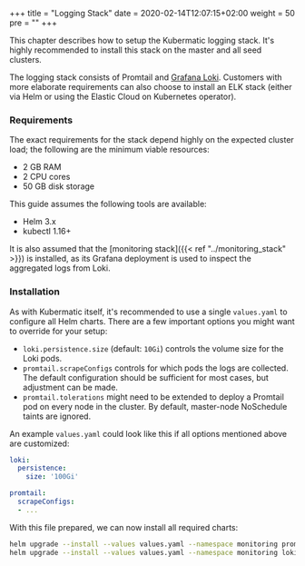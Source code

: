 +++
title = "Logging Stack"
date = 2020-02-14T12:07:15+02:00
weight = 50
pre = "<b></b>"
+++

This chapter describes how to setup the Kubermatic logging stack. It's highly recommended to install this
stack on the master and all seed clusters.

The logging stack consists of Promtail and [Grafana Loki](https://grafana.com/oss/loki/). Customers with more
elaborate requirements can also choose to install an ELK stack (either via Helm or using the Elastic Cloud on
Kubernetes operator).

### Requirements

The exact requirements for the stack depend highly on the expected cluster load; the following are the minimum
viable resources:

* 2 GB RAM
* 2 CPU cores
* 50 GB disk storage

This guide assumes the following tools are available:

* Helm 3.x
* kubectl 1.16+

It is also assumed that the [monitoring stack]({{< ref "../monitoring_stack" >}}) is installed, as its
Grafana deployment is used to inspect the aggregated logs from Loki.

### Installation

As with Kubermatic itself, it's recommended to use a single `values.yaml` to configure all Helm charts. There
are a few important options you might want to override for your setup:

* `loki.persistence.size` (default: `10Gi`) controls the volume size for the Loki pods.
* `promtail.scrapeConfigs` controls for which pods the logs are collected. The default configuration should
  be sufficient for most cases, but adjustment can be made.
* `promtail.tolerations` might need to be extended to deploy a Promtail pod on every node in the cluster.
  By default, master-node NoSchedule taints are ignored.

An example `values.yaml` could look like this if all options mentioned above are customized:

```yaml
loki:
  persistence:
    size: '100Gi'

promtail:
  scrapeConfigs:
  - ...
```

With this file prepared, we can now install all required charts:

```bash
helm upgrade --install --values values.yaml --namespace monitoring promtail charts/monitoring/promtail/
helm upgrade --install --values values.yaml --namespace monitoring loki charts/monitoring/loki/
```
